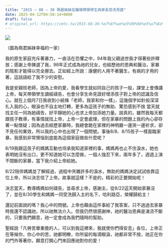 ```yaml
---
title: "2015 – 08 – 30 珮君姊妹在職場帶領學生與家長受洗見證"
date: 2025-04-12T04:58:14+0800
draft: false
# original_url: https://cmtc.tw/2015-08-30-%e7%8f%ae%e5%90%9b%e5%a7%8a%e5%a6%b9%e5%9c%a8%e8%81%b7%e5%a0%b4%e5%b8%b6%e9%a0%98%e5%ad%b8%e7%94%9f%e8%88%87%e5%ae%b6%e9%95%b7%e5%8f%97%e6%b4%97%e8%a6%8b%e8%ad%89
---
```


![](/images/珮君見證.jpg)

（圖為珮君姊妹幸福的一家）

我的原生家庭充斥著暴力，一直活在恐懼之中，94年我父親過世我才得著些許釋放；感謝上帝揀選了我，98年正式成為祂的兒女，也經歷祂的恩典和醫治，家暴的陰影才能得以完全挪去。正如經上所說：康健的人用不著醫生，有病的才用的著，這話語給了我不少的安慰。

我是安親班老師，因為上帝的愛，我看學生就如同自己的孩子一般，課堂上會傳講上帝，每天帶領學生讀經禱告，也會分享生命見證好增添孩子對上帝的認識及信心。就在上個月7日我收到小紙條「老師，我家和你一樣」，這幾個字如針般深深扎入我的心，眼淚也不自主地打轉，更多為這孩子的無助、驚恐感到不捨 當天就找主任一同為她禱告，好平靜她的心也求上帝加添她力量。說真的，雖然我每天都跟孩子教導，有事情就找上帝，上帝一定會處理，但在家暴的問題上我的內心卻存著一點懷疑；因為過去經歷家暴時，我總會跪在家裡的神明廳一邊哭一邊祈求，卻不見任何果效，所以我的心中也出現了一個問號。事後8/8、8/15孩子一樣面臨家暴，我感到非常懊惱到底能為這個家庭做些什麼呢？

8/19我跟這孩子的媽媽互動也坦承我知道家裡的事，媽媽再也止不住淚水，她也表明她沒有出口，更不知道她可以怎麼做，一個人強忍下來，兩年多了，週週上演不間斷的家暴，當下我介紹上帝給她。

8/22陪伴媽媽並了解經過，過程中夾雜許多的淚水，無助的媽媽決定試試依靠這位上帝，所以決志信了上帝。故事就這樣？不是的，精彩的正要開始呢！

決志當天，教導媽媽如何禱告，並尋求上帝，感謝主，從8/22這天開始家暴沒了，並在8/30學生和媽媽一同受洗歸入主的名下，哈利路亞，榮耀歸給主！

還記前面說的嗎？我心中的問號。上帝也藉由這件事給了我答案，只不過過去家暴時我還不認識祂，所以祂無法介入。但我仍然很感謝神，祂的醫治恩典是湧流不斷的，只要我們願意，祂一定會成為我們隨時的幫助。

聖經說「凡勞苦單重擔的人，可以到我這裡來，我就使你們得安息」各位，上帝正在等候你，你心中的苦，祂都明瞭，你所留的每滴眼淚，祂都非常不捨，祂正在你的門外等著你，願意打開心門來回應祂對你的愛！